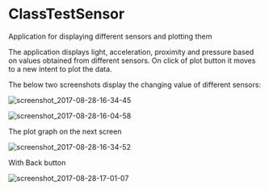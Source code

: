 # ClassTestSensor
Application for displaying different sensors and plotting them

The application displays light, acceleration, proximity and pressure based on values obtained from different sensors. On click of plot button it moves to a new intent to plot the data.

The below two screenshots display the changing value of different sensors:

![screenshot_2017-08-28-16-34-45](https://user-images.githubusercontent.com/30759817/29771102-c0c05978-8c0f-11e7-874b-2716ad912f36.png)

![screenshot_2017-08-28-16-04-58](https://user-images.githubusercontent.com/30759817/29771115-ce57fc30-8c0f-11e7-8d25-2bf2d40e21fe.png)

The plot graph on the next screen

![screenshot_2017-08-28-16-34-52](https://user-images.githubusercontent.com/30759817/29771206-3fa00676-8c10-11e7-9481-c06c02c5600a.png)

With Back button

![screenshot_2017-08-28-17-01-07](https://user-images.githubusercontent.com/30759817/29771670-bb69b48a-8c12-11e7-87b0-84d92d292fb8.png)

